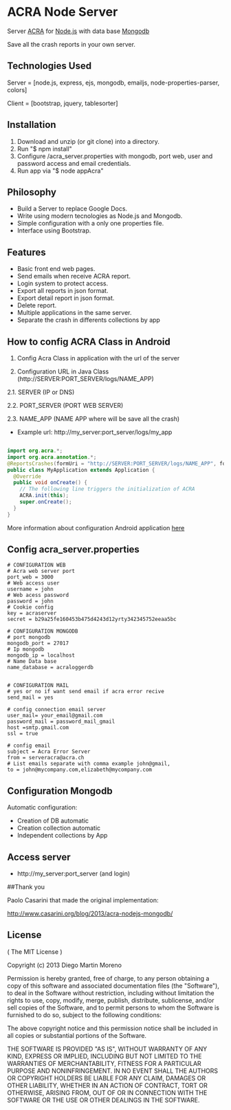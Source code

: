 ACRA Node Server
================

Server [ACRA](http://acra.ch/) for [Node.js](http://nodejs.org/) with data base [Mongodb](http://www.mongodb.org/)

Save all the crash reports in your own server.

Technologies Used
------------

Server = [node.js, express, ejs, mongodb, emailjs, node-properties-parser, colors]

Client = [bootstrap, jquery, tablesorter]

Installation
------------

 1. Download and unzip (or git clone) into a directory.
 2. Run "$ npm install"
 3. Configure /acra_server.properties with mongodb, port web, user and password access and email credentials.
 4. Run app via "$ node appAcra"


Philosophy
------------

 * Build a Server to replace Google Docs.
 * Write using modern tecnologies as Node.js and Mongodb.
 * Simple configuration with a only one properties file.
 * Interface using Bootstrap.

Features
------------

 * Basic front end web pages.
 * Send emails when receive ACRA report.
 * Login system to protect access.
 * Export all reports in json format.
 * Export detail report in json format.
 * Delete report.
 * Multiple applications in the same server.
 * Separate the crash in differents collections by app



## How to config ACRA Class in Android

1. Config Acra Class in application with the url of the server

2. Configuration URL in Java Class (http://SERVER:PORT_SERVER/logs/NAME_APP)

 2.1. SERVER (IP or DNS)

 2.2. PORT_SERVER (PORT WEB SERVER) 

 2.3. NAME_APP (NAME APP where will be save all the crash)

 * Example url: http://my_server:port_server/logs/my_app

```Java

import org.acra.*;
import org.acra.annotation.*;
@ReportsCrashes(formUri = "http://SERVER:PORT_SERVER/logs/NAME_APP", formKey=""
public class MyApplication extends Application {
  @Override
  public void onCreate() {
    // The following line triggers the initialization of ACRA
    ACRA.init(this);
    super.onCreate();
  }
}

```

More information about configuration Android application [here](https://github.com/ACRA/acra/wiki/BasicSetup)

## Config acra_server.properties

```
# CONFIGURATION WEB
# Acra web server port 
port_web = 3000
# Web access user
username = john
# Web acess password
password = john
# Cookie config
key = acraserver
secret = b29a25fe160453b475d4243d12yrty342345752eeaa5bc

# CONFIGURATION MONGODB
# port mongodb
mongodb_port = 27017
# Ip mongodb
mongodb_ip = localhost
# Name Data base
name_database = acraloggerdb


# CONFIGURATION MAIL
# yes or no if want send email if acra error recive
send_mail = yes

# config connection email server
user_mail= your_email@gmail.com
password_mail = password_mail_gmail
host =smtp.gmail.com
ssl = true

# config email
subject = Acra Error Server
from = serveracra@acra.ch
# List emails separate with comma example john@gmail,
to = john@mycompany.com,elizabeth@mycompany.com
```

## Configuration Mongodb

Automatic configuration:

 * Creation of DB automatic
 * Creation collection automatic
 * Independent collections by App

## Access server

 * http://my_server:port_server (and login)


##Thank you 

Paolo Casarini that made the original implementation:

http://www.casarini.org/blog/2013/acra-nodejs-mongodb/


## License
( The MIT License )

Copyright (c) 2013 Diego Martin Moreno 

Permission is hereby granted, free of charge, to any person obtaining
a copy of this software and associated documentation files (the
"Software"), to deal in the Software without restriction, including
without limitation the rights to use, copy, modify, merge, publish,
distribute, sublicense, and/or sell copies of the Software, and to
permit persons to whom the Software is furnished to do so, subject to
the following conditions:

The above copyright notice and this permission notice shall be
included in all copies or substantial portions of the Software.

THE SOFTWARE IS PROVIDED "AS IS", WITHOUT WARRANTY OF ANY KIND,
EXPRESS OR IMPLIED, INCLUDING BUT NOT LIMITED TO THE WARRANTIES OF
MERCHANTABILITY, FITNESS FOR A PARTICULAR PURPOSE AND
NONINFRINGEMENT. IN NO EVENT SHALL THE AUTHORS OR COPYRIGHT HOLDERS BE
LIABLE FOR ANY CLAIM, DAMAGES OR OTHER LIABILITY, WHETHER IN AN ACTION
OF CONTRACT, TORT OR OTHERWISE, ARISING FROM, OUT OF OR IN CONNECTION
WITH THE SOFTWARE OR THE USE OR OTHER DEALINGS IN THE SOFTWARE.